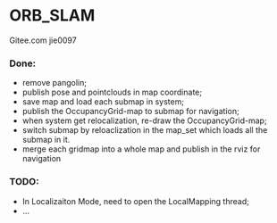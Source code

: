 # ORB_SLAM
Gitee.com jie0097



### Done:

- remove pangolin;
- publish pose and pointclouds in map coordinate;
- save map and load each submap in system;
- publish the OccupancyGrid-map to submap for navigation;
- when system get relocalization, re-draw the OccupancyGrid-map;
- switch submap by reloaclization in the map_set which loads all the submap in it.
- merge each gridmap into a whole map and publish in the rviz for navigation 

### TODO:

- In Localizaiton Mode, need to open the LocalMapping thread;
- ...

